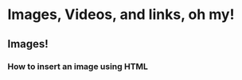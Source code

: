 <h1>Images, Videos, and links, oh my!</h1>

<h2>Images!</h2> <h3>How to insert an image using HTML</h3> 
 
